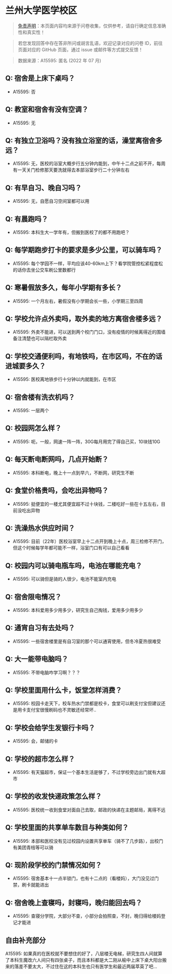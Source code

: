 # 兰州大学医学校区

> [免责声明](https://colleges.chat/#_3)：本页面内容均来源于问卷收集，仅供参考，请自行确定信息准确性和真实性！

> 若您发现回答中存在答非所问或胡言乱语，欢迎记录对应的问卷 ID，前往页面对应的 GitHub 页面，通过 issue 或邮件等方式提交反馈！

> 数据来源：A15595: 匿名 (2022 年 07 月)

## Q: 宿舍是上床下桌吗？

- A15595: 否

## Q: 教室和宿舍有没有空调？

- A15595: 无

## Q: 有独立卫浴吗？没有独立浴室的话，澡堂离宿舍多远？

- A15595: 无，医校的浴室大概步行五分钟内能到，中午十二点之前不开，每周有一天关门检修那天要洗就得去本部浴室步行二十分钟左右

## Q: 有早自习、晚自习吗？

- A15595: 无，自愿自习空间室都可以用

## Q: 有晨跑吗？

- A15595: 本科生大一学年有，但搬到医校了的都不用跑吧？

## Q: 每学期跑步打卡的要求是多少公里，可以骑车吗？

- A15595: 每个学园不一样，平均应该40-60km上下？看学院管控松紧程度松的话你去坐公交车刷公里数都行

## Q: 寒暑假放多久，每年小学期有多长？

- A15595: 一个月左右，暑假没有小学期会长一些，小学期三至四周

## Q: 学校允许点外卖吗，取外卖的地方离宿舍楼多远？

- A15595: 外卖不能进，可以送到两个校门门口，没有疫情的时候离得近的围墙备注清楚也可以隔栏取外卖

## Q: 学校交通便利吗，有地铁吗，在市区吗，不在的话进城要多久？

- A15595: 医校离地铁步行十分钟以内就能到，在市区

## Q: 宿舍楼有洗衣机吗？

- A15595: 一层两个

## Q: 校园网怎么样？

- A15595: 呃，一般，网速一阵一阵，30G每月用完了得自己买，10块钱10G

## Q: 每天断电断网吗，几点开始断？

- A15595: 本科断电，晚上十一点到早六，不断网，研究生不断

## Q: 食堂价格贵吗，会吃出异物吗？

- A15595: 挺便宜的一楼尤其便宜超不过十块钱，二楼吃好一些在十五左右，目前没吃出异物

## Q: 洗澡热水供应时间？

- A15595: 目前（22年）医校浴室早上十二点开到晚上十点，周三检修不开门，但这个时候每学年都可能不一样，浴室门口有可以自己看看

## Q: 校园内可以骑电瓶车吗，电池在哪能充电？

- A15595: 可以骑但是骑的人很少，电池不能室内充电

## Q: 宿舍限电情况？

- A15595: 本科爱用多少用多少，研究生自己掏钱，爱用多少用多少

## Q: 通宵自习有去处吗？

- A15595: 一些宿舍楼里是有自习室的那个可以通宵使用，但冬冷夏热很难受

## Q: 大一能带电脑吗？

- A15595: 不带电脑咋学习啊？？？

## Q: 学校里面用什么卡，饭堂怎样消费？

- A15595: 校园卡走天下，校车热水门禁都是校卡，食堂可以刷支付宝但建议还是用卡支付宝很慢刷码也不灵敏还经常坏..

## Q: 学校会给学生发银行卡吗？

- A15595: 会，邮储的卡

## Q: 学校的超市怎么样？

- A15595: 有天猫超市，保证一个基本生活是够了，不过学校旁边出门就有大超市

## Q: 学校的收发快递政策怎么样？

- A15595: 医校统一收到食堂对面自己去取，邮政的快递在主题邮局，离得不远

## Q: 学校里面的共享单车数目与种类如何？

- A15595: 本部和医校没有见过校园内设置共享单车（骑不了几步路），出校门有美团青桔等可以骑

## Q: 现阶段学校的门禁情况如何？

- A15595: 宿舍基本十一点半锁门，也有十二点的（看楼妈），大门没见过门禁，刷卡就能进出

## Q: 宿舍晚上查寝吗，封寝吗，晚归能回去吗？

- A15595: 查寝分学院，大部分不查，小部分会拍照查，不封，晚归得给楼妈登记才能进

## 自由补充部分

A15595: 如果真的在医校就不要想住的好了，八层楼无电梯，研究生四人间就算了本科生魔改六人间只有四张桌子，而且本科都是大二刚从榆中上床下桌大阳台搬来的落差不要太大，不过住在这的本科生也只有医学生和最近两届萃英了吧…